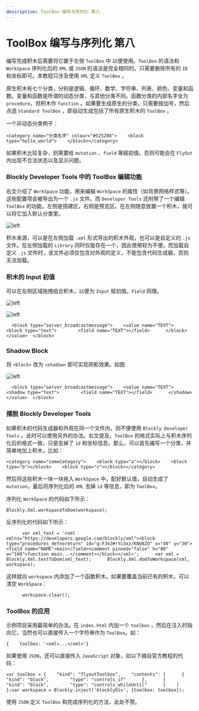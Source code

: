 ```yaml
---
description: ToolBox 编写与序列化 第八
---
```


# ToolBox 编写与序列化 第八

编写完成积木后需要将它置于左侧 `ToolBox` 中 以便使用。`ToolBox` 的语法和 `WorkSpace` 序列化后的 `XML` 或 `JSON` 的语法是完全相同的。只需要删除所有的 `ID` 和坐标即可。本教程只涉及使用 `XML` 定义 `ToolBox` 。

原生积木有七个分类，分别是逻辑、循环、数学、字符串、列表、颜色、变量和函数。变量和函数是所谓的动态分类，与其他分类不同。函数分类的内部名字全为 `procedure`，但积木作 `function` 。如果要生成原生的分类，只需要按加号，然后点选 `Standard ToolBox` ，即自动生成包括了所有原生积木的 `ToolBox` 。

一个非动态分类例子：

```
<category name="分类名字" colour="#525288">    <block type="hello_world">    </block></category>
```

如果积木比较复杂，则需要给 `mutation` 、`field` 等赋初值。否则可能会在 `FlyOut` 内出现不合法状态以及显示问题。

### Blockly Developer Tools 中的 ToolBox 编辑功能

右文介绍了 `WorkSpace` 功能，用来编辑 `WorkSpace` 的属性（如背景网格样式等）。这些配置项会被导出为一个 `.js` 文件。而 `Developer Tools` 还附带了一个编辑 `ToolBox` 的功能。左侧是搭建区，右侧是预览区。在左侧随意放置一个积木，就可以将它加入默认分类里。

![left](file:///C:/Users/williamshi/Documents/Code/PVPIN/Tutorial/PVPINBlocklyDev/img/8-1.png?lastModify=1649342336)

积木来源，可以是在左侧加载 `.xml` 形式导出的积木外观，也可以是自定义的 `.js` 文件。在左侧加载的 `Library` 同时仅能存在一个，因此使用较为不便。而加载自定义 `.js` 文件时，该文件必须仅包含对外观的定义，不能包含代码生成器，否则无法加载。

### 积木的 Input 初值

可以在左侧区域拖拽组合积木，以便为 `Input` 赋初值。`Field` 同理。

![left](file:///C:/Users/williamshi/Documents/Code/PVPIN/Tutorial/PVPINBlocklyDev/img/8-2.png?lastModify=1649342336)

![left](file:///C:/Users/williamshi/Documents/Code/PVPIN/Tutorial/PVPINBlocklyDev/img/8-3.png?lastModify=1649342336)

```
  <block type="server_broadcastmessage">    <value name="TEXT">      <block type="text">        <field name="TEXT"></field>      </block>    </value>  </block>
```

### Shadow Block

将 `<block>` 改为 `<shadow>` 即可实现阴影效果。如图

![left](file:///C:/Users/williamshi/Documents/Code/PVPIN/Tutorial/PVPINBlocklyDev/img/8-4.png?lastModify=1649342336)

```
  <block type="server_broadcastmessage">    <value name="TEXT">      <shadow type="text">        <field name="TEXT"></field>      </shadow>    </value>  </block>
```

### 摆脱 Blockly Developer Tools

如果积木的代码生成器和外观在同一个文件内，则不便使用 `Blockly Developer Tools` 。此时可以使用另外的办法。右文提及，`ToolBox` 的格式实际上与积木序列化后的格式一致，只是去掉了 `id` 和坐标信息。那么，可以首先编写一个分类，并简单地加上积木，比如：

```
<category name="someCategory">    <block type="a"></block>    <block type="b"></block>    <block type="c"></block></category>
```

然后将这些积木一块一块拖入 `WorkSpace` 中，配好默认值，自动生成了 `mutation`，最后将序列化后的 `XML` 去掉 `id` 等信息，即为 `ToolBox`。

序列化 `WorkSpace` 的代码如下所示：

```
Blockly.Xml.workspaceToDom(workspace);
```

反序列化的代码如下所示：

```
      var xml_text = '<xml xmlns="https://developers.google.com/blockly/xml"><block type="procedures_defnoreturn" id="g:FJeZ#!Yc3xz/KNU8ZO" x="40" y="30"><field name="NAME">main</field><comment pinned="false" h="80" w="160">function main...</comment></block></xml>';      var xml = Blockly.Xml.textToDom(xml_text);      Blockly.Xml.domToWorkspace(xml, workspace);
```

这样就向 `workspace` 内添加了一个函数积木。如果要覆盖当前已有的积木，可以清空 `WorkSpace`：

```
      workspace.clear();
```

### ToolBox 的应用

示例项目采用最简单的办法。在 `index.html` 内加一个 `toolbox` ，然后在注入时指向它。当然也可以直接传入一个字符串作为 `ToolBox`。如：

```
{    toolbox: '<xml>...</xml>'}
```

如果使用 `JSON`，还可以直接传入 `JavaScript` 对象，如以下摘自官方教程的代码：

```
var toolbox = {    "kind": "flyoutToolbox",    "contents": [      {        "kind": "block",        "type": "controls_if"      },      {        "kind": "block",        "type": "controls_whileUntil"      }    ]  };var workspace = Blockly.inject('blocklyDiv', {toolbox: toolbox});
```

使用 `JSON` 定义 `ToolBox` 和完成序列化的方法，此处不赘。
